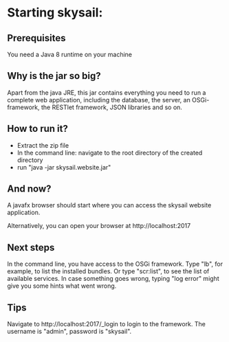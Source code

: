 # Starting skysail:

## Prerequisites

You need a Java 8 runtime on your machine

## Why is the jar so big?

Apart from the java JRE, this jar contains everything you need to run a complete web application, including the database,
the server, an OSGi-framework, the RESTlet framework, JSON libraries and so on. 

## How to run it?

* Extract the zip file
* In the command line: navigate to the root directory of the created directory 
* run "java -jar skysail.website.jar"

## And now?

A javafx browser should start where you can access the skysail website application.

Alternatively, you can open your browser at http://localhost:2017

## Next steps

In the command line, you have access to the OSGi framework. Type "lb", for example, to list the installed bundles.
Or type "scr:list", to see the list of available services. In case something goes wrong, typing "log error" might 
give you some hints what went wrong.

## Tips

Navigate to http://localhost:2017/_login to login to the framework. The username is "admin", password is "skysail".


